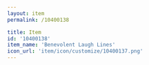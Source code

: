 ```yaml
---
layout: item
permalink: /10400138

title: Item
id: '10400138'
item_name: 'Benevolent Laugh Lines'
icon_url: 'item/icon/customize/10400137.png'
---
```

